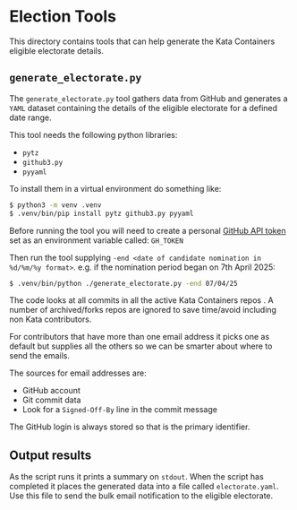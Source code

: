 
# Election Tools

This directory contains tools that can help generate the Kata Containers eligible
electorate details.

## `generate_electorate.py`

The `generate_electorate.py` tool gathers data from GitHub and generates a `YAML`
dataset containing the details of the eligible electorate for a defined date range.

This tool needs the following python libraries:

* `pytz`
* `github3.py`
* `pyyaml`

To install them in a virtual environment do something like:

```bash
$ python3 -m venv .venv
$ .venv/bin/pip install pytz github3.py pyyaml
```

Before running the tool you will need to create a personal
[GitHub API token](https://github.blog/2013-05-16-personal-api-tokens/)
set as an environment variable called: `GH_TOKEN`

Then run the tool supplying `-end <date of candidate nomination in %d/%m/%y format>`.
e.g. if the nomination period began on 7th April 2025:

```bash
$ .venv/bin/python ./generate_electorate.py -end 07/04/25
```

The code looks at all commits in all the active Kata Containers repos . A number of
archived/forks repos are ignored to save time/avoid including non Kata contributors.

For contributors that have more than one email address it picks one as default
but supplies all the others so  we can be smarter about where to send the
emails.

The sources for email addresses are:
* GitHub account
* Git commit data
* Look for a `Signed-Off-By` line in the commit message

The GitHub login is always stored so that is the primary identifier.

## Output results

As the script runs it prints a summary on `stdout`. When the script has completed it places the
generated data into a file called `electorate.yaml`. Use this file to send the bulk email notification
to the eligible electorate.
